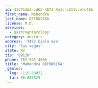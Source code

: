 ```yaml
---
id: 31d7b3b2-cd65-4873-9e1c-c511ccefc48b
first_name: Mahendra
last_name: DEFONSEKA
license: M.D.
services:
  - gastroenterology
category: doctors
address: '3427 biela ave'
city: 'las vegas'
state: NV
zip: '89120'
phone: 702-845-4666
title: 'Mahendra DEFONSEKA'
_geoloc:
  lng: -115.08872
  lat: 36.087623
---
```

